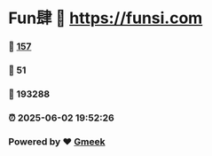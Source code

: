 # Fun肆 :link: https://funsi.com 
### :page_facing_up: [157](https://funsi.com/tag.html) 
### :speech_balloon: 51 
### :hibiscus: 193288 
### :alarm_clock: 2025-06-02 19:52:26 
### Powered by :heart: [Gmeek](https://github.com/Meekdai/Gmeek)

